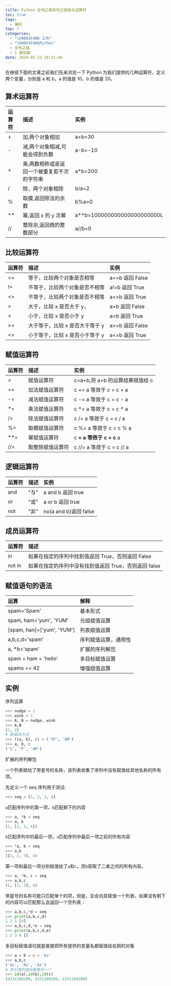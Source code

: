 ```yaml
---
title: Python 全栈之路系列之赋值与运算符
toc: true
tags:
  - 编码
top: 7
categories:
  - "\U0001F4BB 工作"
  - "\U0001F40DPython"
  - 全栈之路
  - 1-基础篇
date: 2020-05-23 18:21:46
---
```


在继续下面的文章之前我们先来浏览一下 Python 为我们提供的几种运算符，定义两个变量，分别是 a 和 b，a 的值是 10，b 的值是 20。

## 算术运算符

|运算符|描述|实例|
|:--|:--|:--|
|+|加,两个对象相加|a+b=30|
|-|减,两个对象相减,可能会得到负数|a-b=-10|
|*|乘,两数相称或是返回一个被重复若干次的字符串|a\*b=200|
|/|除，两个对象相除|b/a=2|
|%|取膜,返回除法的余数|b%a=0|
|**|幂,返回 x 的 y 次幂|a**b=100000000000000000000L|
|//|整除余,返回商的整数部分|a//b=0|

## 比较运算符

|运算符|描述|实例|
|:--|:--|:--|
|==|等于，比较两个对象是否相等|a==b 返回 False|
|!=|不等于，比较两个对象是否不相等|a!=b 返回 True|
|<>|不等于，比较两个对象是否不相等|a<>b 返回 True|
|>|大于，比较 x 是否大于 y，|a>b 返回 False|
|<|小于，比较 x 是否小于 y|a<b 返回 True|
|>=|大于等于，比较 x 是否大于等于 y|a>=b 返回 False|
|<=|小于等于，比较 x 是否小于等于 y|a<=b 返回 True|

## 赋值运算符

|运算符|描述|实例|
|:--|:--|:--|
|=|赋值运算符|c=a+b,将 a+b 的运算结果赋值给 c|
|+=|加法赋值运算符|c += a 等效于 c = c + a|
|-=|减法赋值运算符|c -= a 等效于 c = c - a|
|*=|乘法赋值运算符|c *= a 等效于 c = c * a|
|/=|除法赋值运算符|c /= a 等效于 c = c / a|
|%=|取模赋值运算符|c %= a 等效于 c = c % a|
|**=|幂赋值运算符|c **= a 等效于 c = c** a|
|//=|取整除赋值运算符|c //= a 等效于 c = c // a|

## 逻辑运算符

|运算符|描述|实例|
|:--|:--|:--|
|and|"与"|a and b 返回 true|
|or|"或"|a or b 返回 true|
|not|"非"|no(a and b)返回 false|

## 成员运算符

|运算符|描述|
|:--|:--|
|in|如果在指定的序列中找到值返回 True，否则返回 False|
|not in|如果在指定的序列中没有找到值返回 True，否则返回 false|


## 赋值语句的语法

|运算|解释|
|:--|:--|
|spam='Spam'|基本形式|
|spam, ham='yum', 'YUM'|元组赋值运算|
|[spam, han]=['yum', 'YUM']|列表赋值运算|
|a,b,c,d='spam'|序列赋值运算，通用性|
|a, *b='spam'|扩展的序列解包|
|spam = ham = 'hello'|多目标赋值运算|
|spams += 42|增强赋值运算|

## 实例

序列运算

```python
>>> nudge = 1
>>> wink = 2
>>> A, B = nudge, wink
>>> A,B
(1, 2)
# 嵌套的方式
>>> ((a, b), c) = ('SP', 'AM')
>>> a, b, c
('S', 'P', 'AM')
```

扩展的序列解包

一个列表赋给了带星号的名称，该列表收集了序列中没有赋值给其他名称的所有项。

先定义一个 seq 序列用于测试:

```python
>>> seq = [1, 2, 3, 4]
```

`a`匹配序列中的第一项，`b`匹配剩下的内容

```python
>>> a, *b = seq
>>> a, b
(1, [2, 3, 4])
```

`b`匹配序列中的最后一项，`a`匹配序列中最后一项之前的所有内容

```python
>>> *a, b = seq
>>> a,b
([1, 2, 3], 4)
```

第一项和最后一项分别赋值给了`a`和`c`，而`b`获取了二者之间的所有内容。

```python
>>> a, *b, c = seq
>>> a,b,c
(1, [2, 3], 4)
```

带星号的名称可能只匹配单个的项，但是，总会向其赋值一个列表，如果没有剩下的内容可以匹配那么会返回一个空列表：

```python
>>> a,b,c,*d = seq
>>> print(a,b,c,d)
1 2 3 [4]
>>> a,b,c,d,*e = seq
>>> print(a,b,c,d,e)
1 2 3 4 []
```

多目标赋值语句就是直接把所有提供的变量名都赋值给右侧的对象

```python
>>> a = b = c = 'As'
>>> a,b,c
('As', 'As', 'As')
# 所引用的值也都是同一个
>>> id(a),id(b),id(c)
(4331109208, 4331109208, 4331109208)
```